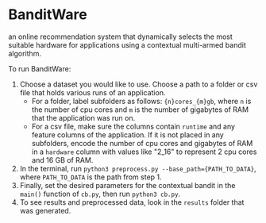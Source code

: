 # BanditWare

an online recommendation system that dynamically selects the most suitable hardware for applications using a contextual multi-armed bandit algorithm.

To run BanditWare:
1. Choose a dataset you would like to use. Choose a path to a folder or csv file that holds various runs of an application.
    - For a folder, label subfolders as follows: `{n}cores_{m}gb`, where `n` is the number of cpu cores and `m` is the number of gigabytes of RAM that the application was run on. 
    - For a csv file, make sure the columns contain `runtime` and any feature columns of the application. If it is not placed in any subfolders, encode the number of cpu cores and gigabytes of RAM in a `hardware` column with values like "2_16" to represent 2 cpu cores and 16 GB of RAM.
2. In the terminal, run `python3 preprocess.py --base_path={PATH_TO_DATA}`, where `PATH_TO_DATA` is the path from step 1.
3. Finally, set the desired parameters for the contextual bandit in the `main()` function of `cb.py`, then run `python3 cb.py`.
4. To see results and preprocessed data, look in the `results` folder that was generated.
